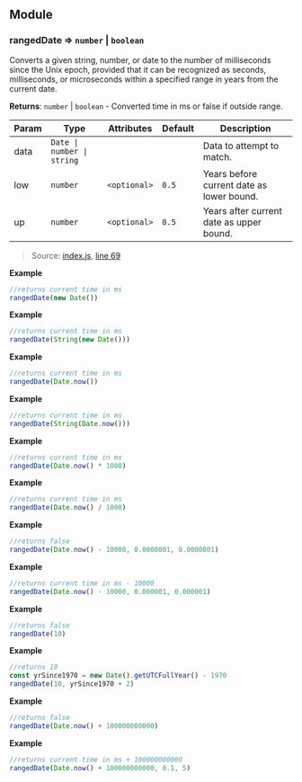 ## Module

### rangedDate ⇒ <code>number</code> \| <code>boolean</code>
Converts a given string, number, or date to the number of milliseconds since the Unix epoch, provided that it can be recognized as seconds, milliseconds, or microseconds within a specified range in years from the current date.

**Returns**: <code>number</code> \| <code>boolean</code> - Converted time in ms or false if outside range.

| Param | Type | Attributes | Default | Description |
| --- | --- | --- | --- | --- |
| data | <code>Date &#124; number &#124; string</code> |  |  | Data to attempt to match. |
| low | <code>number</code> | <code>&#60;optional&#62;</code> | <code>0.5</code> | Years before current date as lower bound. |
| up | <code>number</code> | <code>&#60;optional&#62;</code> | <code>0.5</code> | Years after current date as upper bound. |
> Source: [index.js](https://github.com/jpcx/ranged-date/blob/master/index.js), [line 69](https://github.com/jpcx/ranged-date/blob/master/index.js#L69)

**Example**  
```js
//returns current time in ms
rangedDate(new Date())
```
**Example**  
```js
//returns current time in ms
rangedDate(String(new Date()))
```
**Example**  
```js
//returns current time in ms
rangedDate(Date.now())
```
**Example**  
```js
//returns current time in ms
rangedDate(String(Date.now()))
```
**Example**  
```js
//returns current time in ms
rangedDate(Date.now() * 1000)
```
**Example**  
```js
//returns current time in ms
rangedDate(Date.now() / 1000)
```
**Example**  
```js
//returns false
rangedDate(Date.now() - 10000, 0.0000001, 0.0000001)
```
**Example**  
```js
//returns current time in ms - 10000
rangedDate(Date.now() - 10000, 0.000001, 0.000001)
```
**Example**  
```js
//returns false
rangedDate(10)
```
**Example**  
```js
//returns 10
const yrSince1970 = new Date().getUTCFullYear() - 1970
rangedDate(10, yrSince1970 + 2)
```
**Example**  
```js
//returns false
rangedDate(Date.now() + 100000000000)
```
**Example**  
```js
//returns current time in ms + 100000000000
rangedDate(Date.now() + 100000000000, 0.1, 5)
```

